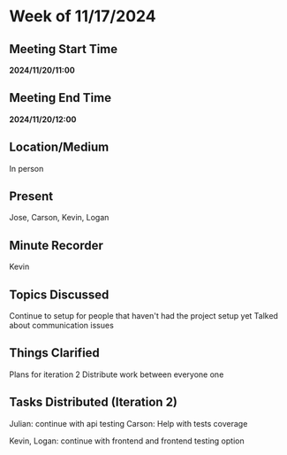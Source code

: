 # Week of 11/17/2024

## Meeting Start Time

**2024/11/20/11:00**

## Meeting End Time

**2024/11/20/12:00**

## Location/Medium

In person

## Present

Jose, Carson, Kevin, Logan

## Minute Recorder

Kevin

## Topics Discussed

Continue to setup for people that haven't had the project setup yet
Talked about communication issues

## Things Clarified

Plans for iteration 2
Distribute work between everyone one

## Tasks Distributed (Iteration 2)

Julian: continue with api testing
Carson: Help with tests coverage

Kevin, Logan: continue with frontend and frontend testing option